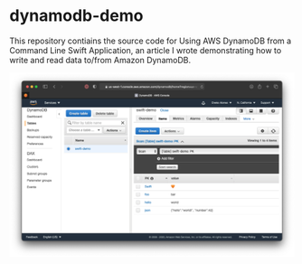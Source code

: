 # dynamodb-demo

This repository contiains the source code for Using AWS DynamoDB from a Command Line Swift Application,
an article I wrote demonstrating how to write and read data to/from Amazon DynamoDB.

![](dynamodb.png)


